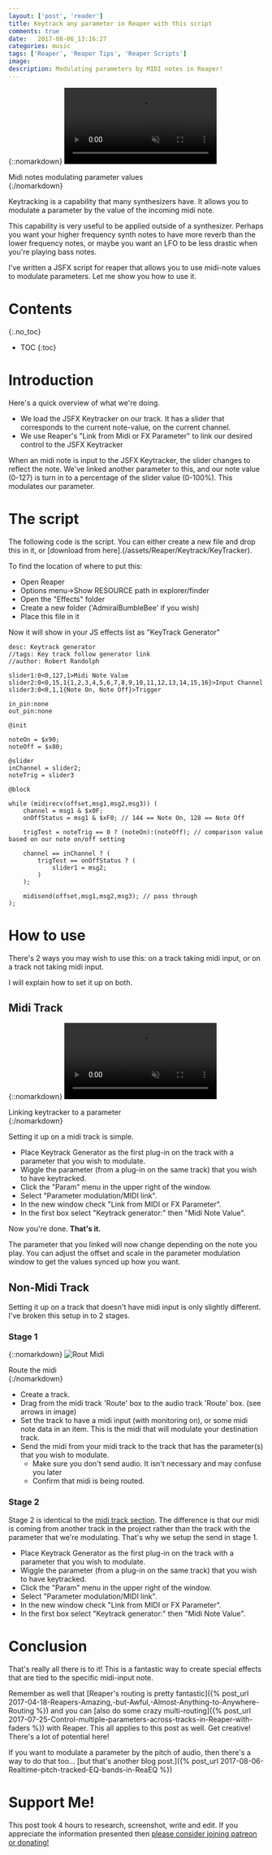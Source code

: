 ```yaml
---
layout: ['post', 'reader']
title: Keytrack any parameter in Reaper with this script
comments: true
date:   2017-08-06_13:16:27 
categories: music
tags: ['Reaper', 'Reaper Tips', 'Reaper Scripts']
image:
description: Modulating parameters by MIDI notes in Reaper!
---
```


{::nomarkdown}
  <video autoplay loop muted class="gifvid">
    <source src="/assets/Reaper/Keytrack/MainTrack.mp4" type="video/mp4">
    Your browser does not support the video tag.
  </video>
  <div class="video-caption">Midi notes modulating parameter values</div>
{:/nomarkdown}

Keytracking is a capability that many synthesizers have. It allows you to modulate a parameter by the value of the incoming midi note.

This capability is very useful to be applied outside of a synthesizer. Perhaps you want your higher frequency synth notes to have more reverb than the lower frequency notes, or maybe you want an LFO to be less drastic when you're playing bass notes.

I've written a JSFX script for reaper that allows you to use midi-note values to modulate parameters. Let me show you how to use it.

<!--more-->

# Contents
{:.no_toc}
* TOC
{:toc}

# Introduction

Here's a quick overview of what we're doing.

* We load the JSFX Keytracker on our track. It has a slider that corresponds to the current note-value, on the current channel.
* We use Reaper's "Link from Midi or FX Parameter" to link our desired control to the JSFX Keytracker

When an midi note is input to the JSFX Keytracker, the slider changes to reflect the note. We've linked another parameter to this, and our note value (0-127) is turn in to a percentage of the slider value (0-100%). This modulates our parameter.

# The script

The following code is the script. You can either create a new file and drop this in it, or [download from here].(/assets/Reaper/Keytrack/KeyTracker).

To find the location of where to put this:

* Open Reaper
* Options menu->Show RESOURCE path in explorer/finder
* Open the "Effects" folder
* Create a new folder ('AdmiralBumbleBee' if you wish)
* Place this file in it

Now it will show in your JS effects list as "KeyTrack Generator"

```
desc: Keytrack generator
//tags: Key track follow generator link
//author: Robert Randolph

slider1:0<0,127,1>Midi Note Value
slider2:0<0,15,1{1,2,3,4,5,6,7,8,9,10,11,12,13,14,15,16}>Input Channel
slider3:0<0,1,1{Note On, Note Off}>Trigger

in_pin:none
out_pin:none

@init

noteOn = $x90;
noteOff = $x80;

@slider
inChannel = slider2;
noteTrig = slider3

@block

while (midirecv(offset,msg1,msg2,msg3)) ( 
    channel = msg1 & $x0F;
    onOffStatus = msg1 & $xF0; // 144 == Note On, 128 == Note Off

    trigTest = noteTrig == 0 ? (noteOn):(noteOff); // comparison value based on our note on/off setting

    channel == inChannel ? (
        trigTest == onOffStatus ? (
            slider1 = msg2;
        )
    );
    
    midisend(offset,msg1,msg2,msg3); // pass through
);
```
# How to use

There's 2 ways you may wish to use this: on a track taking midi input, or on a track not taking midi input.

I will explain how to set it up on both.

## Midi Track

{::nomarkdown}
  <video autoplay loop muted class="gifvid">
    <source src="/assets/Reaper/Keytrack/SetupTrack.mp4" type="video/mp4">
    Your browser does not support the video tag.
  </video>
  <div class="video-caption">Linking keytracker to a parameter</div>
{:/nomarkdown}

Setting it up on a midi track is simple.

* Place Keytrack Generator as the first plug-in on the track with a parameter that you wish to modulate.
* Wiggle the parameter (from a plug-in on the same track) that you wish to have keytracked.
* Click the "Param" menu in the upper right of the window.
* Select "Parameter modulation/MIDI link".
* In the new window check "Link from MIDI or FX Parameter".
* In the first box select "Keytrack generator:" then "Midi Note Value".

Now you're done. **That's it.**

The parameter that you linked will now change depending on the note you play. You can adjust the offset and scale in the parameter modulation window to get the values synced up how you want.

## Non-Midi Track

Setting it up on a track that doesn't have midi input is only slightly different. I've broken this setup in to 2 stages.

### Stage 1

{::nomarkdown}
  <img src="/assets/Reaper/Keytrack/MidiRoute.png" alt="Rout Midi">
  <div class="image-caption">Route the midi</div>
{:/nomarkdown}

* Create a track.
* Drag from the midi track 'Route' box to the audio track 'Route' box. (see arrows in image)
* Set the track to have a midi input (with monitoring on), or some midi note data in an item. This is the midi that will modulate your destination track.
* Send the midi from your midi track to the track that has the parameter(s) that you wish to modulate.
    * Make sure you don't send audio. It isn't necessary and may confuse you later
    * Confirm that midi is being routed.

### Stage 2

Stage 2 is identical to the [midi track section](#midi-track). The difference is that our midi is coming from another track in the project rather than the track with the parameter that we're modulating. That's why we setup the send in stage 1.

* Place Keytrack Generator as the first plug-in on the track with a parameter that you wish to modulate.
* Wiggle the parameter (from a plug-in on the same track) that you wish to have keytracked.
* Click the "Param" menu in the upper right of the window.
* Select "Parameter modulation/MIDI link".
* In the new window check "Link from MIDI or FX Parameter".
* In the first box select "Keytrack generator:" then "Midi Note Value".

# Conclusion

That's really all there is to it! This is a fantastic way to create special effects that are tied to the specific midi-input note.

Remember as well that [Reaper's routing is pretty fantastic]({% post_url 2017-04-18-Reapers-Amazing,-but-Awful,-Almost-Anything-to-Anywhere-Routing %}) and you can [also do some crazy multi-routing]({% post_url 2017-07-25-Control-multiple-parameters-across-tracks-in-Reaper-with-faders %}) with Reaper. This all applies to this post as well. Get creative! There's a lot of potential here!

If you want to modulate a parameter by the pitch of audio, then there's a way to do that too... [but that's another blog post.]({% post_url 2017-08-06-Realtime-pitch-tracked-EQ-bands-in-ReaEQ %})

# Support Me!

This post took 4 hours to research, screenshot, write and edit. If you appreciate the information presented then <a href="/DonateNow/">please consider joining patreon or donating!</a>







